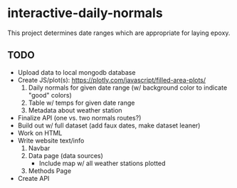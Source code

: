 # interactive-daily-normals
This project determines date ranges which are appropriate for laying epoxy.

## TODO
* Upload data to local mongodb database
* Create JS/plot(s): https://plotly.com/javascript/filled-area-plots/ 
    1. Daily normals for given date range (w/ background color to indicate "good" colors)
    2. Table w/ temps for given date range
    3. Metadata about weather station
* Finalize API (one vs. two normals routes?)
* Build out w/ full dataset (add faux dates, make dataset leaner)
* Work on HTML
* Write website text/info
    1. Navbar
    2. Data page (data sources)
        * Include map w/ all weather stations plotted
    3. Methods Page
* Create API
